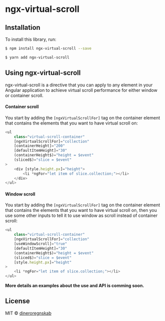 # ngx-virtual-scroll

## Installation

To install this library, run:

```bash
$ npm install ngx-virtual-scroll --save
```
```bash
$ yarn add ngx-virtual-scroll
```

## Using ngx-virtual-scroll

ngx-virtual-scroll is a directive that you can apply to any element in your Angular application to achieve virtual scroll performance for either window or container scroll.

#### Container scroll

You start by adding the `[ngxVirtualScrollFor]` tag on the container element that contains the elements that you want to have virtual scroll on:

```typescript
<ul 
    class="virtual-scroll-container"
    [ngxVirtualScrollFor]="collection"
    [containerHeight]="200"
    [defaultItemHeight]="30"
    (containerHeight$)="height = $event"
    (sliced$)="slice = $event"
>
    <div [style.height.px]="height">
        <li *ngFor="let item of slice.collection;"></li>
    </div>
</ul>
```

#### Window scroll

You start by adding the `[ngxVirtualScrollFor]` tag on the container element that contains the elements that you want to have virtual scroll on, then you use some other inputs to tell it to use window as scroll instead of container scroll:

```typescript
<ul 
    class="virtual-scroll-container"
    [ngxVirtualScrollFor]="collection"
    [useWindowScroll]="true"
    [defaultItemHeight]="30"
    (containerHeight$)="height = $event"
    (sliced$)="slice = $event"
    [style.height.px]="height"
>
    <li *ngFor="let item of slice.collection;"></li>
</ul>
```

**More details an examples about the use and API is comming soon.**

## License

MIT © [dineroregnskab](mailto:info@dinero.dk)
